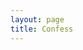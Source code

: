 ```yaml
---
layout: page
title: Confess
---
```


<script type="text/javascript">window.$crisp=[];window.CRISP_WEBSITE_ID="041023f5-76ad-439d-a1e9-d740437b1b74";(function(){d=document;s=d.createElement("script");s.src="https://client.crisp.chat/l.js";s.async=1;d.getElementsByTagName("head")[0].appendChild(s);})();</script>